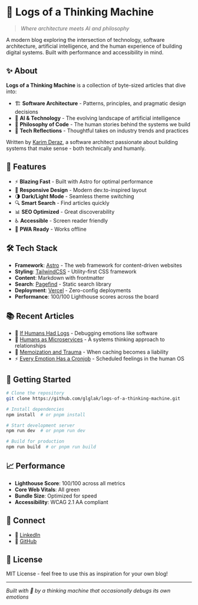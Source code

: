 # 🤖 Logs of a Thinking Machine

> *Where architecture meets AI and philosophy*

A modern blog exploring the intersection of technology, software architecture, artificial intelligence, and the human experience of building digital systems. Built with performance and accessibility in mind.

## ✨ About

**Logs of a Thinking Machine** is a collection of byte-sized articles that dive into:

- 🏗️ **Software Architecture** - Patterns, principles, and pragmatic design decisions
- 🤖 **AI & Technology** - The evolving landscape of artificial intelligence
- 🧠 **Philosophy of Code** - The human stories behind the systems we build
- 💭 **Tech Reflections** - Thoughtful takes on industry trends and practices

Written by [Karim Deraz](https://www.linkedin.com/in/karimderaz/), a software architect passionate about building systems that make sense - both technically and humanly.

## 🚀 Features

- ⚡ **Blazing Fast** - Built with Astro for optimal performance
- 📱 **Responsive Design** - Modern dev.to-inspired layout
- 🌗 **Dark/Light Mode** - Seamless theme switching
- 🔍 **Smart Search** - Find articles quickly
- 📊 **SEO Optimized** - Great discoverability
- ♿ **Accessible** - Screen reader friendly
- 📱 **PWA Ready** - Works offline

## 🛠️ Tech Stack

- **Framework**: [Astro](https://astro.build/) - The web framework for content-driven websites
- **Styling**: [TailwindCSS](https://tailwindcss.com/) - Utility-first CSS framework
- **Content**: Markdown with frontmatter
- **Search**: [Pagefind](https://pagefind.app/) - Static search library
- **Deployment**: [Vercel](https://vercel.com/) - Zero-config deployments
- **Performance**: 100/100 Lighthouse scores across the board

## 📚 Recent Articles

- 🐛 [If Humans Had Logs](src/data/blog/if-humans-had-logs.md) - Debugging emotions like software
- 🔄 [Humans as Microservices](src/data/blog/humans-as-microservices.md) - A systems thinking approach to relationships
- 🧠 [Memoization and Trauma](src/data/blog/memoization-and-trauma.md) - When caching becomes a liability
- ⚡ [Every Emotion Has a Cronjob](src/data/blog/every-emotion-has-a-cronjob.md) - Scheduled feelings in the human OS

## 🚦 Getting Started

```bash
# Clone the repository
git clone https://github.com/glglak/logs-of-a-thinking-machine.git

# Install dependencies
npm install  # or pnpm install

# Start development server
npm run dev  # or pnpm run dev

# Build for production
npm run build  # or pnpm run build
```

## 📈 Performance

- **Lighthouse Score**: 100/100 across all metrics
- **Core Web Vitals**: All green
- **Bundle Size**: Optimized for speed
- **Accessibility**: WCAG 2.1 AA compliant

## 🤝 Connect

- 💼 [LinkedIn](https://www.linkedin.com/in/karimderaz/)
- 🐙 [GitHub](https://github.com/glglak)

## 📄 License

MIT License - feel free to use this as inspiration for your own blog!

---

*Built with 🧠 by a thinking machine that occasionally debugs its own emotions*

